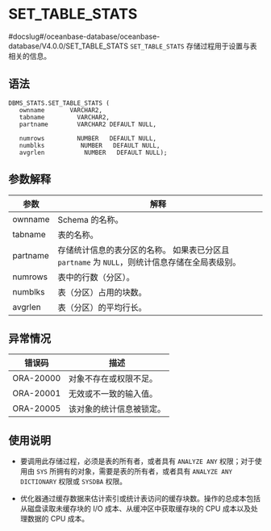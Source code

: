 SET_TABLE_STATS 
====================================
#docslug#/oceanbase-database/oceanbase-database/V4.0.0/SET_TABLE_STATS
`SET_TABLE_STATS` 存储过程用于设置与表相关的信息。

语法 
-----------------------

```unknow
DBMS_STATS.SET_TABLE_STATS (
   ownname       VARCHAR2, 
   tabname         VARCHAR2, 
   partname        VARCHAR2 DEFAULT NULL,

   numrows         NUMBER   DEFAULT NULL, 
   numblks          NUMBER   DEFAULT NULL,
   avgrlen           NUMBER   DEFAULT NULL);
```



参数解释 
-------------------------



|    参数    |                                    解释                                     |
|----------|---------------------------------------------------------------------------|
| ownname  | Schema 的名称。                                                               |
| tabname  | 表的名称。                                                                     |
| partname | 存储统计信息的表分区的名称。 如果表已分区且 `partname` 为 `NULL`，则统计信息存储在全局表级别。 |
| numrows  | 表中的行数（分区）。                                                                |
| numblks  | 表（分区）占用的块数。                                                               |
| avgrlen  | 表（分区）的平均行长。                                                               |



异常情况 
-------------------------



|    错误码    |      描述      |
|-----------|--------------|
| ORA-20000 | 对象不存在或权限不足。  |
| ORA-20001 | 无效或不一致的输入值。  |
| ORA-20005 | 该对象的统计信息被锁定。 |



使用说明 
-------------------------

* 要调用此存储过程，必须是表的所有者，或者具有 `ANALYZE ANY` 权限；对于使用由 `SYS` 所拥有的对象，需要是表的所有者，或者具有 `ANALYZE ANY DICTIONARY` 权限或 `SYSDBA` 权限。

  

* 优化器通过缓存数据来估计索引或统计表访问的缓存块数。操作的总成本包括从磁盘读取未缓存块的 I/O 成本、从缓冲区中获取缓存块的 CPU 成本以及处理数据的 CPU 成本。

  




